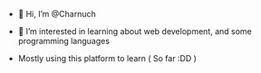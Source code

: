 - 👋 Hi, I’m @Charnuch


- 👀 I’m interested in learning about web development, and some programming languages


- Mostly using this platform to learn ( So far :DD )
